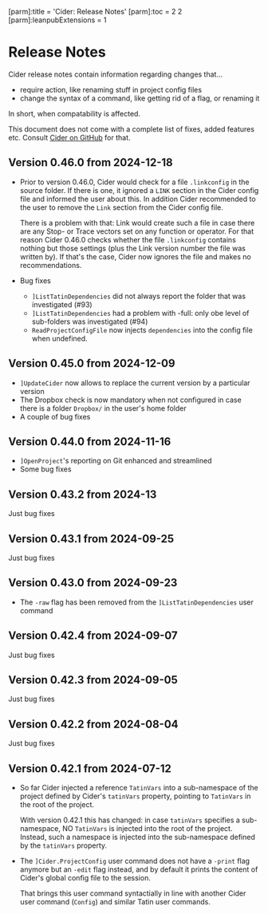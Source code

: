 [parm]:title             = 'Cider: Release Notes'
[parm]:toc               = 2 2
[parm]:leanpubExtensions = 1


# Release Notes

Cider release notes contain information regarding changes that...

* require action, like renaming stuff in project config files
* change the syntax of a command, like getting rid of a flag, or renaming it

In short, when compatability is affected.

This document does not come with a complete list of fixes, added features etc. Consult [Cider on GitHub](https://github.com/aplteam/Cider/releases) for that.

## Version 0.46.0 from 2024-12-18

* Prior to version 0.46.0, Cider would check for a file `.linkconfig` in the source folder. If there is one, it ignored a `LINK` section in the Cider config file and informed the user about this. In addition Cider recommended to the user to remove the `Link` section from the Cider config file.

  There is a problem with that: Link would create such a file in case there are any Stop- or Trace vectors set on any function or operator. For that reason Cider 0.46.0 checks whether the file `.linkconfig` contains nothing but those settings (plus the Link version number the file was written by). If that's the case, Cider now ignores the file and makes no recommendations.

* Bug fixes
  * `]ListTatinDependencies` did not always report the folder that was investigated (#93)
  * `]ListTatinDependencies` had a problem with -full: only obe level of sub-folders was investigated (#94)
  * `ReadProjectConfigFile` now injects `dependencies` into the config file when undefined.

## Version 0.45.0 from 2024-12-09

* `]UpdateCider` now allows to replace the current version by a particular version
* The Dropbox check is now mandatory when not configured in case there is a folder `Dropbox/` in the user's home folder
* A couple of bug fixes

## Version 0.44.0 from 2024-11-16

* `]OpenProject`'s reporting on Git enhanced and streamlined
* Some bug fixes

## Version 0.43.2 from 2024-13

Just bug fixes

## Version 0.43.1 from 2024-09-25

Just bug fixes

## Version 0.43.0 from 2024-09-23

* The `-raw` flag has been removed from the `]ListTatinDependencies` user command

## Version 0.42.4 from 2024-09-07

Just bug fixes

## Version 0.42.3 from 2024-09-05

Just bug fixes

## Version 0.42.2 from 2024-08-04

Just bug fixes


## Version 0.42.1 from 2024-07-12

* So far Cider injected a reference `TatinVars` into a sub-namespace of the project defined by Cider's `tatinVars` property, pointing to `TatinVars` in the root of the project.

  With version 0.42.1 this has changed: in case `tatinVars` specifies a sub-namespace, NO `TatinVars` is injected into the root of the project. Instead, such a namespace is injected into the sub-namespace defined by the `tatinVars` property.

* The `]Cider.ProjectConfig` user command does not have a `-print` flag anymore but an `-edit` flag instead, and by default it prints the content of Cider's global config file to the session.
 
  That brings this user command syntactially in line with another Cider user command (`Config`) and similar Tatin user commands.
















